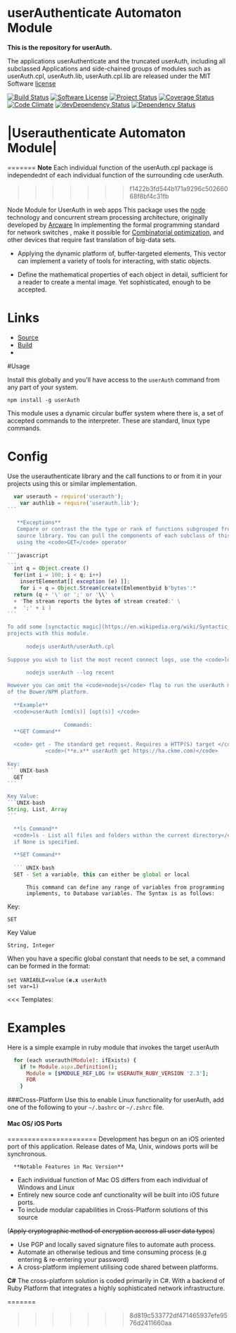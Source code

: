 # userAuthenticate Automaton Module
**This is the repository for userAuth.**

The applications userAuthenticate and the truncated userAuth, including all subclassed 
Applications and side-chained groups of modules such as userAuth.cpl, userAuth.lib, userAuth.cpl.lib
are released under the MIT Software [license](http://opensource.org/about)


[![Build Status](https://travis-ci.org/ArcanaMagus/userAuthenticate.svg?branch=userAuth)](https://travis-ci.org/ArcanaMagus/userAuthenticate)
[![Software License](https://img.shields.io/badge/license-MIT-brightgreen.svg)](https://github.com/ArcanaMagus/userAuthenticate/blob/userAuth/LICENSE)
[![Project Status](http://stillmaintained.com/ArcanaMagus/userAuthenticate.png)](http://stillmaintained.com/ArcanaMagus/userAuthenticate)
[![Coverage Status](https://coveralls.io/repos/ArcanaMagus/userAuthenticate/badge.svg?branch=userAuth&service=github)](https://coveralls.io/github/ArcanaMagus/userAuthenticate?branch=userAuth)
[![Code Climate](https://codeclimate.com/github/ArcanaMagus/userAuthenticate/badges/gpa.svg)](https://codeclimate.com/github/ArcanaMagus/userAuthenticate)
[![devDependency Status](https://david-dm.org/gruntjs/grunt/dev-status.svg)](https://david-dm.org/gruntjs/grunt#info=devDependencies)
[![Dependency Status](https://david-dm.org/bower/bower.svg)](https://david-dm.org/bower/bower)

|Userauthenticate Automaton Module|
===================================

=======
**Note**
Each individual function of the userAuth.cpl package is independednt of each individual function of the
surrounding cde userAuth. 
>>>>>>> f1422b3fd544b171a9296c50266068f8bf4c31fb

Node Module for UserAuth in web apps
  This package uses the [node](https://nodejs.org/en/) technology and 
   concurrent stream processing architecture, originally developed by 
  [Arcware](https://arcware.com) In implementing the formal programming
  standard for network switches , make it possible for [Combinatorial optimization](https://en.wikipedia.org/wiki/Combinatorics#Combinatorial_Optimization),
  and other devices that require fast translation of big-data sets.
  
  - Applying the dynamic platform of, buffer-targeted elements,
  This vector can implement a variety of tools for interacting,
  with static objects.
  
  - Define the mathematical properties of each object in detail,
  sufficient for a reader to create a mental image. Yet sophisticated,
  enough to be accepted. 

Links
=====

*  [Source](https://github.com/ArcanaMagus/userAuthenticate)
*  [Build](https://travis-ci.org/ArcanaMagus/userAuthenticate)
* 

#Usage

Install this globally and you'll have access to the <code>userAuth</code> command from any part of
your system.
 
 <code>npm install -g userAuth</code>
  
  This module uses a dynamic circular buffer system where there is,
  a set of accepted commands to the interpreter. These are standard,
  linux type commands.

Config
======
 Use the userauthenticate library and the call functions to or from it in your
 projects using this or similar implementation.

````javascript
  var userauth = require('userauth');
    var authlib = require('userauth.lib');
```
   
   **Exceptions**
   Compare or contrast the the type or rank of functions subgrouped from the
   source library. You can pull the components of each subclass of this source
   using the <code>GET</code> operator 
   
```javascript
...
  int q = Object.create ()
  for(int i = 100; i < q; i++)
    insertElementat[[ exception (e) ]];
    for i + q = Object.Stream(create(Emlementbyid b'bytes':*
  return (q + '\' or ';' or '\\' \
  + 'The stream reports the bytes of stream created:' \
  +  ';' + i )
```

To add some [synctactic magic](https://en.wikipedia.org/wiki/Syntactic_expletive] in
projects with this module.
  
      nodejs userAuth/userAuth.cpl
      
Suppose you wish to list the most recent connect logs, use the <code>log</code> command.

      nodejs userAuth --log recent
      
However you can omit the <code>nodejs</code> flag to run the userAuth module independently
of the Bower/NPM platform.
      
  **Example**
  <code>userAuth [cmd(s)] [opt(s)] </code>
   
                  Commands:
  **GET Command**
  
  <code> get - The standard get request. Requires a HTTP(S) target </code>
            <code>(**e.x** userAuth get https://ha.ckme.com)</code> 
            
Key:
``` UNIX-bash
  GET
```

Key Value:
```UNIX-bash
String, List, Array
```

  **ls Command**
  <code>ls - List all files and folders within the current directory</code>.
  if None is specified.
            
  **SET Command**  
  
  ``` UNIX-bash
  SET - Set a variable, this can either be global or local
 ````
          This command can define any range of variables from programming
          implements, to Database variables. The Syntax is as follows:
        

  Key: 
  ``` UNIX-bash
  SET
  ````
  
  Key Value 
  ```UNIX-bash
  String, Integer
  ```
          
  When you have a specific global constant that needs to be set,
  a command can be formed in the format:
          
 <code>set VARIABLE=value</code>
 <code>(**e.x** userAuth set var=1)</code>
  
<<< Templates:

Examples
========
  Here is a simple example in ruby module that invokes
  the target userAuth
  
```ruby 
  for (each userauth(Module): ifExists) {
    if != Module.aspx.Definition();
      Module = [$MODULE_REF_LOG != USERAUTH_RUBY_VERSION '2.3'];
      FOR 
    }
```
###Cross-Platform
Use this to enable Linux functionality for userAuth, add one of the following to your
<code>~/.bashrc</code> or <code>~/.zshrc</code> file.

#### Mac OS/ iOS Ports
======================
Development has begun on an iOS oriented port of this application. Release dates of 
Ma, Unix, windows ports will be synchronous.

      **Notable Features in Mac Version**
- Each individual function of Mac OS differs from each individual of Windows and Linux      
 - Entirely new source code anf cunctionality will be built into iOS future ports.
 - To include modular capabilities in Cross-Platform solutions of this source
 
  (~~Apply cryptographic method of encryption accross all user data types~~)
  - Use PGP and locally saved signature files to automate auth process.
  - Automate an otherwise tedious and time consuming process (e.g entering
   & re-entering your password)
  - A cross-platform implement utilising code shared between platforms.
  
**C#**
The cross-platform solution is coded primarily in C#. With a backend of
Ruby Platform that integrates a highly sophisticated network infrastructure. 
  
=======
>>>>>>> 8d819c533772df471465937efe9576d2411660aa
